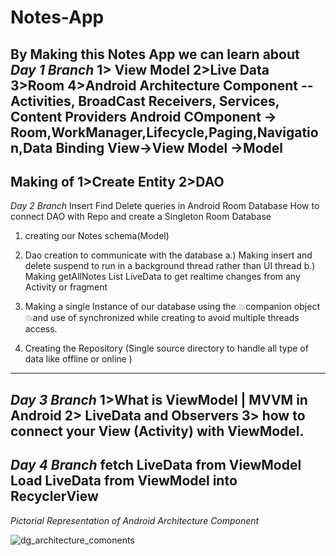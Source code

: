 # Notes-App
By Making this Notes App we can learn about
*Day  1 Branch* 
1> View Model
2>Live Data
3>Room 
4>Android Architecture Component -- Activities, BroadCast Receivers, Services, Content Providers
                                Android COmponent -> Room,WorkManager,Lifecycle,Paging,Navigation,Data Binding
                                View->View Model ->Model
----------------------------------------------------------------------------------------------------------------
Making of 
1>Create Entity
2>DAO
-----------------------------------------------------------------------
*Day 2 Branch*
Insert Find Delete queries in Android Room Database
How to connect DAO with Repo and create a Singleton Room Database
1. creating our Notes schema(Model)
2. Dao creation to communicate with the database
           a.)  Making insert and delete suspend to run in a background thread rather than UI thread
            b.) Making getAllNotes List <Notes>   LiveData to get realtime changes from any Activity or fragment
3. Making a single Instance of our database using the 💥companion object  💥and use of synchronized while creating to avoid multiple threads access.

4. Creating the Repository (Single source directory to handle  all type of data like offline or online )
---------------------------------------------------------------------------------------------------------------------------------------------------------
*Day 3 Branch*
1>What is ViewModel | MVVM in Android
2>  LiveData and Observers
3> how to connect your View (Activity) with ViewModel.
---------------------------------------------------------------------------------------------------------------------------------------------------------
*Day 4 Branch*
fetch LiveData from ViewModel 
Load LiveData from ViewModel into RecyclerView
---------------------------------------------------------------------------------------------------------------------------------------------------------


*Pictorial Representation of Android Architecture Component*


![dg_architecture_comonents](https://github.com/CoderDebjeet/Notes-App/assets/91367172/24d621e2-392a-49f5-83c4-c5e0f6673d55)



